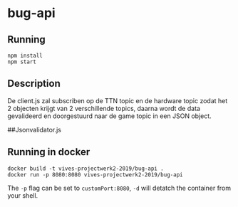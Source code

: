 # bug-api

## Running
```
npm install
npm start
```
## Description
De client.js zal subscriben op de TTN topic en de hardware topic zodat het 2 objecten krijgt van 2 verschillende topics, daarna wordt de data gevalideerd en doorgestuurd naar de game topic in een JSON object.

##Jsonvalidator.js

## Running in docker
```
docker build -t vives-projectwerk2-2019/bug-api .
docker run -p 8080:8080 vives-projectwerk2-2019/bug-api
```
The `-p` flag can be set to `customPort:8080`, `-d` will detatch the container from your shell.
